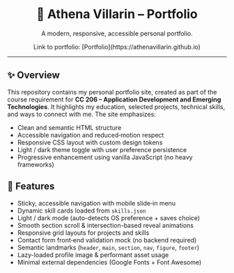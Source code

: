 <div align="center">
	<h1>🎨 Athena Villarin – Portfolio</h1>
	<p>A modern, responsive, accessible personal portfolio.</p>
	<p>Link to portfolio: [Portfolio](https://athenavillarin.github.io)

</div>

---

## ✨ Overview
This repository contains my personal portfolio site, created as part of the course requirement for **CC 206 – Application Development and Emerging Technologies**. It highlights my education, selected projects, technical skills, and ways to connect with me. The site emphasizes:

- Clean and semantic HTML structure
- Accessible navigation and reduced‑motion respect
- Responsive CSS layout with custom design tokens
- Light / dark theme toggle with user preference persistence
- Progressive enhancement using vanilla JavaScript (no heavy frameworks)

## 🚀 Features
- Sticky, accessible navigation with mobile slide‑in menu
- Dynamic skill cards loaded from `skills.json`
- Light / dark mode (auto-detects OS preference + saves choice)
- Smooth section scroll & intersection-based reveal animations
- Responsive grid layouts for projects and skills
- Contact form front‑end validation mock (no backend required)
- Semantic landmarks (`header`, `main`, `section`, `nav`, `figure`, `footer`)
- Lazy-loaded profile image & performant asset usage
- Minimal external dependencies (Google Fonts + Font Awesome)
